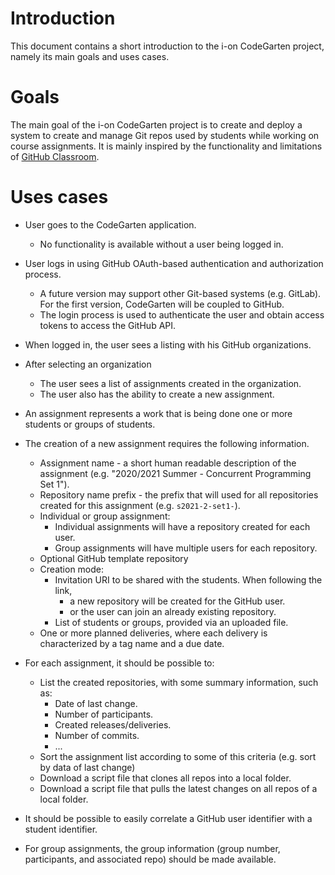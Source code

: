 # Introduction

This document contains a short introduction to the i-on CodeGarten project, namely its main goals and uses cases.

# Goals

The main goal of the i-on CodeGarten project is to create and deploy a system to create and manage Git repos used by students while working on course assignments.
It is mainly inspired by the functionality and limitations of [GitHub Classroom](https://classroom.github.com/).

# Uses cases

* User goes to the CodeGarten application.
  * No functionality is available without a user being logged in.

* User logs in using GitHub OAuth-based authentication and authorization process. 
  * A future version may support other Git-based systems (e.g. GitLab). For the first version, CodeGarten will be coupled to GitHub.
  * The login process is used to authenticate the user and obtain access tokens to access the GitHub API.
  
* When logged in, the user sees a listing with his GitHub organizations.

* After selecting an organization
  * The user sees a list of assignments created in the organization.
  * The user also has the ability to create a new assignment.

* An assignment represents a work that is being done one or more students or groups of students.

* The creation of a new assignment requires the following information.
  * Assignment name - a short human readable description of the assignment (e.g. "2020/2021 Summer - Concurrent Programming Set 1").
  * Repository name prefix - the prefix that will used for all repositories created for this assignment (e.g. `s2021-2-set1-`).
  * Individual or group assignment:
    * Individual assignments will have a repository created for each user.
    * Group assignments will have multiple users for each repository.
  * Optional GitHub template repository
  * Creation mode:
    * Invitation URI to be shared with the students. When following the link, 
      * a new repository will be created for the GitHub user.
      * or the user can join an already existing repository.
    * List of students or groups, provided via an uploaded file.
  * One or more planned deliveries, where each delivery is characterized by a tag name and a due date.

* For each assignment, it should be possible to:
  * List the created repositories, with some summary information, such as:
    * Date of last change.
    * Number of participants.
    * Created releases/deliveries.
    * Number of commits.
    * ...
  * Sort the assignment list according to some of this criteria (e.g. sort by data of last change)
  * Download a script file that clones all repos into a local folder.
  * Download a script file that pulls the latest changes on all repos of a local folder.

* It should be possible to easily correlate a GitHub user identifier with a student identifier.

* For group assignments, the group information (group number, participants, and associated repo) should be made available.
